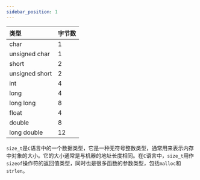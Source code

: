 ```yaml
---
sidebar_position: 1
---
```


| **类型**       | **字节数** |
| :------------- | :--------- |
| char           | 1          |
| unsigned char  | 1          |
| short          | 2          |
| unsigned short | 2          |
| int            | 4          |
| long           | 4          |
| long long      | 8          |
| float          | 4          |
| double         | 8          |
| long double    | 12         |

`size_t`是`C`语言中的一个数据类型，它是一种无符号整数类型，通常用来表示内存中对象的大小。它的大小通常是与机器的地址长度相同。在`C`语言中，`size_t`用作`sizeof`操作符的返回值类型，同时也是很多函数的参数类型，包括`malloc`和`strlen`。